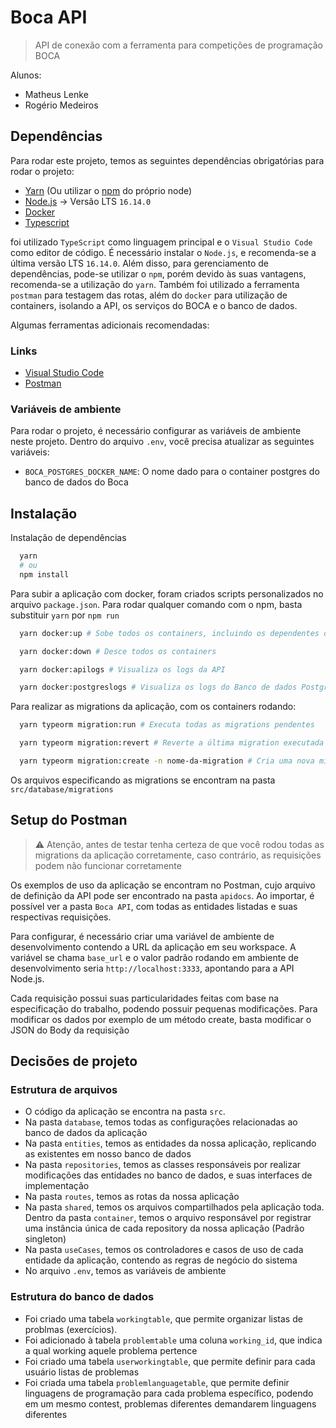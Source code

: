 # Boca API

> API de conexão com a ferramenta para competições de programação BOCA

Alunos:

- Matheus Lenke
- Rogério Medeiros

## Dependências

Para rodar este projeto, temos as seguintes dependências obrigatórias para rodar o projeto:

- [Yarn](https://yarnpkg.com/) (Ou utilizar o [npm](https://www.npmjs.com/) do próprio node)
- [Node.js](https://nodejs.org/en/) -> Versão LTS `16.14.0`
- [Docker](https://www.docker.com/)
- [Typescript](https://www.typescriptlang.org/)

foi utilizado `TypeScript` como linguagem principal e o `Visual Studio Code` como editor de código. É necessário instalar o `Node.js`, e recomenda-se a última versão LTS `16.14.0`.
Além disso, para gerenciamento de dependências, pode-se utilizar o `npm`, porém devido às suas vantagens, recomenda-se a utilização do `yarn`.
Também foi utilizado a ferramenta `postman` para testagem das rotas, além do `docker` para utilização de containers, isolando a API, os serviços do BOCA e o banco de dados.

Algumas ferramentas adicionais recomendadas:

### Links

- [Visual Studio Code](https://code.visualstudio.com/)
- [Postman](https://www.postman.com/)

### Variáveis de ambiente

Para rodar o projeto, é necessário configurar as variáveis de ambiente neste projeto. Dentro do arquivo `.env`, você precisa atualizar as seguintes variáveis:

- `BOCA_POSTGRES_DOCKER_NAME`: O nome dado para o container postgres do banco de dados do Boca

## Instalação

Instalação de dependências

```sh
  yarn
  # ou
  npm install
```

Para subir a aplicação com docker, foram criados scripts personalizados no arquivo `package.json`. Para rodar qualquer comando com o npm, basta substituir `yarn` por `npm run`

```sh
  yarn docker:up # Sobe todos os containers, incluindo os dependentes do Boca

  yarn docker:down # Desce todos os containers

  yarn docker:apilogs # Visualiza os logs da API

  yarn docker:postgreslogs # Visualiza os logs do Banco de dados Postgres
```

Para realizar as migrations da aplicação, com os containers rodando:

```sh
  yarn typeorm migration:run # Executa todas as migrations pendentes

  yarn typeorm migration:revert # Reverte a última migration executada

  yarn typeorm migration:create -n nome-da-migration # Cria uma nova migration
```

Os arquivos especificando as migrations se encontram na pasta `src/database/migrations`

## Setup do Postman

> ⚠️ Atenção, antes de testar tenha certeza de que você rodou todas as migrations da aplicação corretamente, caso contrário, as requisições podem não funcionar corretamente

Os exemplos de uso da aplicação se encontram no Postman, cujo arquivo de definição da API pode ser encontrado na pasta `apidocs`. Ao importar, é possível ver a pasta `Boca API`, com todas as entidades listadas e suas respectivas requisições.

Para configurar, é necessário criar uma variável de ambiente de desenvolvimento contendo a URL da aplicação em seu workspace. A variável se chama `base_url` e o valor padrão rodando em ambiente de desenvolvimento seria `http://localhost:3333`, apontando para a API Node.js.

Cada requisição possui suas particularidades feitas com base na especificação do trabalho, podendo possuir pequenas modificações. Para modificar os dados por exemplo de um método create, basta modificar o JSON do Body da requisição

## Decisões de projeto

### Estrutura de arquivos

- O código da aplicação se encontra na pasta `src`.
- Na pasta `database`, temos todas as configurações relacionadas ao banco de dados da aplicação
- Na pasta `entities`, temos as entidades da nossa aplicação, replicando as existentes em nosso banco de dados
- Na pasta `repositories`, temos as classes responsáveis por realizar modificações das entidades no banco de dados, e suas interfaces de implementação
- Na pasta `routes`, temos as rotas da nossa aplicação
- Na pasta `shared`, temos os arquivos compartilhados pela aplicação toda. Dentro da pasta `container`, temos o arquivo responsável por registrar uma instância única de cada repository da nossa aplicação (Padrão singleton)
- Na pasta `useCases`, temos os controladores e casos de uso de cada entidade da aplicação, contendo as regras de negócio do sistema
- No arquivo `.env`, temos as variáveis de ambiente

### Estrutura do banco de dados

- Foi criado uma tabela `workingtable`, que permite organizar listas de problmas (exercícios).
- Foi adicionado à tabela `problemtable` uma coluna `working_id`, que indica a qual working aquele problema pertence
- Foi criado uma tabela `userworkingtable`, que permite definir para cada usuário listas de problemas
- Foi criada uma tabela `problemlanguagetable`, que permite definir linguagens de programação para cada problema específico, podendo em um mesmo contest, problemas diferentes demandarem linguagens diferentes
